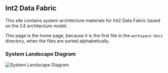 ## Int2 Data Fabric

This site contains system architecture materials for Int2 Data Fabric based on the C4 architecture model.

This page is the home page, because it is the first file in the `workspace-docs` directory, when the files are sorted
alphabetically.

### System Landscape Diagram
![System Landscape Diagram](embed:SystemLandscape)